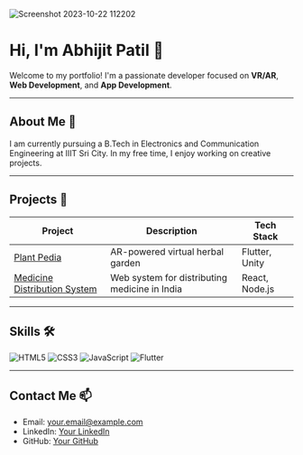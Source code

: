 ![Screenshot 2023-10-22 112202](https://github.com/user-attachments/assets/6099c98a-e9a5-4e74-b87a-d9ea19ecad11)


# Hi, I'm Abhijit Patil 🎨

Welcome to my portfolio! I'm a passionate developer focused on **VR/AR**, **Web Development**, and **App Development**.

---

## About Me 🌱
I am currently pursuing a B.Tech in Electronics and Communication Engineering at IIIT Sri City. In my free time, I enjoy working on creative projects.

---

## Projects 🚀
| Project       | Description                                        | Tech Stack        |
| ------------- | -------------------------------------------------- | ----------------- |
| [Plant Pedia](https://github.com/yourusername/plant-pedia) | AR-powered virtual herbal garden        | Flutter, Unity    |
| [Medicine Distribution System](https://github.com/yourusername/medicine-distribution-system) | Web system for distributing medicine in India | React, Node.js    |

---

## Skills 🛠️
![HTML5](https://img.shields.io/badge/HTML5-E34F26?style=for-the-badge&logo=html5&logoColor=white)
![CSS3](https://img.shields.io/badge/CSS3-1572B6?style=for-the-badge&logo=css3&logoColor=white)
![JavaScript](https://img.shields.io/badge/JavaScript-F7DF1E?style=for-the-badge&logo=javascript&logoColor=black)
![Flutter](https://img.shields.io/badge/Flutter-02569B?style=for-the-badge&logo=flutter&logoColor=white)

---

## Contact Me 📫
- Email: [your.email@example.com](mailto:your.email@example.com)
- LinkedIn: [Your LinkedIn](https://linkedin.com/in/yourlinkedin)
- GitHub: [Your GitHub](https://github.com/yourusername)
